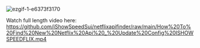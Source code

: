 ![ezgif-1-e6373f3170](https://github.com/iShowSpeedSui/netflixapifinder/assets/154074743/79796f61-6e38-4743-8489-2c93c5596e6b)

Watch full length video here: https://github.com/iShowSpeedSui/netflixapifinder/raw/main/How%20To%20Find%20New%20Netflix%20Api%20_%20Update%20Config%20ISHOWSPEEDFLIX.mp4
